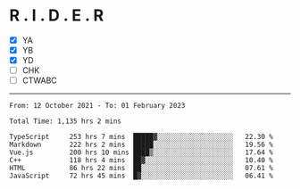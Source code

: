# R . I . D . E . R

- [x] YA
- [x] YB
- [x] YD
- [ ] CHK
- [ ] CTWABC

---

<!--START_SECTION:waka-->

```text
From: 12 October 2021 - To: 01 February 2023

Total Time: 1,135 hrs 2 mins

TypeScript     253 hrs 7 mins  █████▓░░░░░░░░░░░░░░░░░░░   22.30 %
Markdown       222 hrs 2 mins  █████░░░░░░░░░░░░░░░░░░░░   19.56 %
Vue.js         200 hrs 10 mins ████▒░░░░░░░░░░░░░░░░░░░░   17.64 %
C++            118 hrs 4 mins  ██▓░░░░░░░░░░░░░░░░░░░░░░   10.40 %
HTML           86 hrs 22 mins  ██░░░░░░░░░░░░░░░░░░░░░░░   07.61 %
JavaScript     72 hrs 45 mins  █▓░░░░░░░░░░░░░░░░░░░░░░░   06.41 %
```

<!--END_SECTION:waka-->
